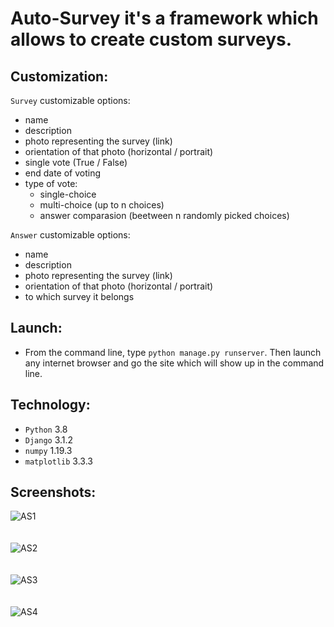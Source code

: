 # Auto-Survey it's a framework which allows to create custom surveys.

## Customization:
```Survey``` customizable options:
* name  
* description
* photo representing the survey (link)
* orientation of that photo (horizontal / portrait)
* single vote (True / False)
* end date of voting
* type of vote:
  * single-choice
  * multi-choice (up to n choices)
  * answer comparasion (beetween n randomly picked choices)
  
```Answer``` customizable options:
* name
* description
* photo representing the survey (link)
* orientation of that photo (horizontal / portrait)
* to which survey it belongs
  
## Launch:
* From the command line, type ```python manage.py runserver```. Then launch any internet browser and go the site which will show up in the command line.

## Technology:
* ```Python``` 3.8
* ```Django``` 3.1.2
* ```numpy``` 1.19.3
* ```matplotlib``` 3.3.3

## Screenshots:
![AS1](https://user-images.githubusercontent.com/71539614/99896800-49362800-2c94-11eb-9e04-1fbe8adec5c4.png)  
<br>  
![AS2](https://user-images.githubusercontent.com/71539614/99896801-49cebe80-2c94-11eb-8fcf-b2a8241dfe91.png)   
<br>   
![AS3](https://user-images.githubusercontent.com/71539614/99896798-4804fb00-2c94-11eb-867b-1ba7121ca7b9.png)   
<br>   
![AS4](https://user-images.githubusercontent.com/71539614/99896799-489d9180-2c94-11eb-9d25-284d0b2876e1.png)   
<br>  
